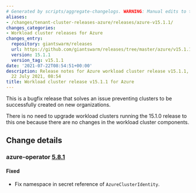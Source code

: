 ```yaml
---
# Generated by scripts/aggregate-changelogs. WARNING: Manual edits to this files will be overwritten.
aliases:
- /changes/tenant-cluster-releases-azure/releases/azure-v15.1.1/
changes_categories:
- Workload cluster releases for Azure
changes_entry:
  repository: giantswarm/releases
  url: https://github.com/giantswarm/releases/tree/master/azure/v15.1.1
  version: 15.1.1
  version_tag: v15.1.1
date: '2021-07-22T08:54:51+00:00'
description: Release notes for Azure workload cluster release v15.1.1, published on
  22 July 2021, 08:54
title: Workload cluster release v15.1.1 for Azure
---
```


This is a bugfix release that solves an issue preventing clusters to be successfully created on new organizations.

There is no need to upgrade workload clusters running the 15.1.0 release to this one because there are no changes in the
workload cluster components.

## Change details

### azure-operator [5.8.1](https://github.com/giantswarm/azure-operator/releases/tag/v5.8.1)

#### Fixed
- Fix namespace in secret reference of `AzureClusterIdentity`.

